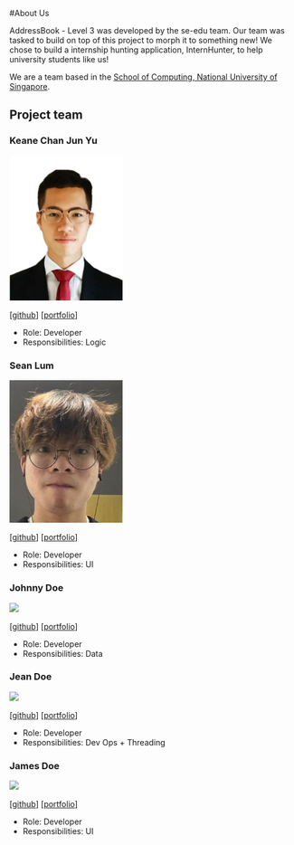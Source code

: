 #About Us

AddressBook - Level 3 was developed by the se-edu team. Our team was tasked to build on top of this project to morph 
it to something new! We chose to build a internship hunting application, InternHunter,
to help university students like us!

We are a team based in the [School of Computing, National University of Singapore](http://www.comp.nus.edu.sg).

## Project team

### Keane Chan Jun Yu

<img src="images/keanecjy.png" width="200px">

[[github](https://github.com/keanecjy)]
[[portfolio](team/keanecjy.md)]

* Role: Developer
* Responsibilities: Logic

### Sean Lum

<img src="images/seanjyjy.png" width="200px">

[[github](http://github.com/seanjyjy)]
[[portfolio](team/seanjyjy.md)]

* Role: Developer
* Responsibilities: UI

### Johnny Doe

<img src="images/johndoe.png" width="200px">

[[github](http://github.com/johndoe)] [[portfolio](team/johndoe.md)]

* Role: Developer
* Responsibilities: Data

### Jean Doe

<img src="images/johndoe.png" width="200px">

[[github](http://github.com/johndoe)]
[[portfolio](team/johndoe.md)]

* Role: Developer
* Responsibilities: Dev Ops + Threading

### James Doe

<img src="images/johndoe.png" width="200px">

[[github](http://github.com/johndoe)]
[[portfolio](team/johndoe.md)]

* Role: Developer
* Responsibilities: UI
